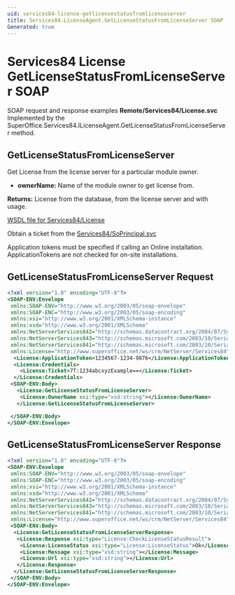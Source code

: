```yaml
---
uid: services84-license-getlicensestatusfromlicenseserver
title: Services84.LicenseAgent.GetLicenseStatusFromLicenseServer SOAP
Generated: true
---
```


# Services84 License GetLicenseStatusFromLicenseServer SOAP

SOAP request and response examples **Remote/Services84/License.svc**
Implemented by the <see cref="M:SuperOffice.Services84.ILicenseAgent.GetLicenseStatusFromLicenseServer">SuperOffice.Services84.ILicenseAgent.GetLicenseStatusFromLicenseServer</see> method.

## GetLicenseStatusFromLicenseServer

Get License from the license server for a particular module owner.

* **ownerName:** Name of the module owner to get license from.

**Returns:** License from the database, from the license server and with usage.


[WSDL file for Services84/License](../Services84-License.md)

Obtain a ticket from the [Services84/SoPrincipal.svc](../SoPrincipal/SoPrincipal.md)

Application tokens must be specified if calling an Online installation. ApplicationTokens are not checked for on-site installations.

## GetLicenseStatusFromLicenseServer Request

```xml
<?xml version="1.0" encoding="UTF-8"?>
<SOAP-ENV:Envelope
 xmlns:SOAP-ENV="http://www.w3.org/2003/05/soap-envelope"
 xmlns:SOAP-ENC="http://www.w3.org/2003/05/soap-encoding"
 xmlns:xsi="http://www.w3.org/2001/XMLSchema-instance"
 xmlns:xsd="http://www.w3.org/2001/XMLSchema"
 xmlns:NetServerServices842="http://schemas.datacontract.org/2004/07/System.Security.Cryptography"
 xmlns:NetServerServices843="http://schemas.microsoft.com/2003/10/Serialization/Arrays"
 xmlns:NetServerServices841="http://schemas.microsoft.com/2003/10/Serialization/"
 xmlns:License="http://www.superoffice.net/ws/crm/NetServer/Services84">
  <License:ApplicationToken>1234567-1234-9876</License:ApplicationToken>
  <License:Credentials>
    <License:Ticket>7T:1234abcxyzExample==</License:Ticket>
  </License:Credentials>
 <SOAP-ENV:Body>
   <License:GetLicenseStatusFromLicenseServer>
    <License:OwnerName xsi:type="xsd:string"></License:OwnerName>
   </License:GetLicenseStatusFromLicenseServer>

 </SOAP-ENV:Body>
</SOAP-ENV:Envelope>

```


## GetLicenseStatusFromLicenseServer Response

```xml
<?xml version="1.0" encoding="UTF-8"?>
<SOAP-ENV:Envelope
 xmlns:SOAP-ENV="http://www.w3.org/2003/05/soap-envelope"
 xmlns:SOAP-ENC="http://www.w3.org/2003/05/soap-encoding"
 xmlns:xsi="http://www.w3.org/2001/XMLSchema-instance"
 xmlns:xsd="http://www.w3.org/2001/XMLSchema"
 xmlns:NetServerServices842="http://schemas.datacontract.org/2004/07/System.Security.Cryptography"
 xmlns:NetServerServices843="http://schemas.microsoft.com/2003/10/Serialization/Arrays"
 xmlns:NetServerServices841="http://schemas.microsoft.com/2003/10/Serialization/"
 xmlns:License="http://www.superoffice.net/ws/crm/NetServer/Services84">
 <SOAP-ENV:Body>
  <License:GetLicenseStatusFromLicenseServerResponse>
   <License:Response xsi:type="License:CheckLicenseStatusResult">
    <License:LicenseStatus xsi:type="License:LicenseStatus">Ok</License:LicenseStatus>
    <License:Message xsi:type="xsd:string"></License:Message>
    <License:Url xsi:type="xsd:string"></License:Url>
   </License:Response>
  </License:GetLicenseStatusFromLicenseServerResponse>
 </SOAP-ENV:Body>
</SOAP-ENV:Envelope>

```

